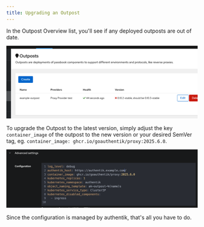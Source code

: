 ```yaml
---
title: Upgrading an Outpost
---
```


In the Outpost Overview list, you'll see if any deployed outposts are out of date.

![](./upgrading_outdated.png)

To upgrade the Outpost to the latest version, simply adjust the key `container_image` of the outpost to the new version or your desired SemVer tag, eg. `container_image: ghcr.io/goauthentik/proxy:2025.6.0`.

![](./container-image-tag.png)

Since the configuration is managed by authentik, that's all you have to do.
